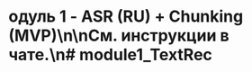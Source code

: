 # одуль 1 - ASR (RU) + Chunking (MVP)\n\nСм. инструкции в чате.\n#   m o d u l e 1 _ T e x t R e c  
 